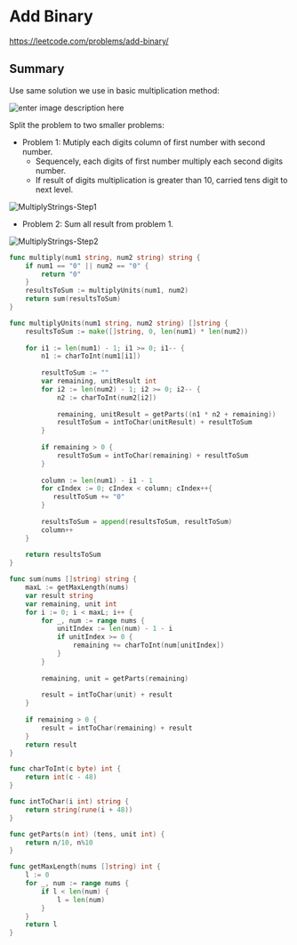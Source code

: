 # Add Binary

https://leetcode.com/problems/add-binary/

## Summary

Use same solution we use in basic multiplication method:

![enter image description here](https://www.trimleystmartinprimaryschool.com/uploads/2/7/3/5/27353585/img-7510_orig.jpeg)

Split the problem to two smaller problems:

 - Problem 1: Mutiply each digits column of first number with second number.
	 - Sequencely, each digits of first number multiply each second digits number.
	 - If result of digits multiplication is greater than 10, carried tens digit to next level.

![MultiplyStrings-Step1](https://user-images.githubusercontent.com/1828895/120063342-01d78c80-c067-11eb-8226-cbf5996a48ba.png)

 - Problem 2: Sum all result from problem 1.

![MultiplyStrings-Step2](https://user-images.githubusercontent.com/1828895/120063353-0dc34e80-c067-11eb-8da0-921e1a985001.png)

```go
func multiply(num1 string, num2 string) string {
    if num1 == "0" || num2 == "0" {
        return "0"
    }
    resultsToSum := multiplyUnits(num1, num2)
    return sum(resultsToSum)
}

func multiplyUnits(num1 string, num2 string) []string {
    resultsToSum := make([]string, 0, len(num1) * len(num2))
    
    for i1 := len(num1) - 1; i1 >= 0; i1-- {
        n1 := charToInt(num1[i1])
        
        resultToSum := ""
        var remaining, unitResult int
        for i2 := len(num2) - 1; i2 >= 0; i2-- {
            n2 := charToInt(num2[i2])
            
            remaining, unitResult = getParts((n1 * n2 + remaining))
            resultToSum = intToChar(unitResult) + resultToSum
        }
        
        if remaining > 0 {
            resultToSum = intToChar(remaining) + resultToSum
        }
        
        column := len(num1) - i1 - 1
        for cIndex := 0; cIndex < column; cIndex++{
           resultToSum += "0" 
        }
        
        resultsToSum = append(resultsToSum, resultToSum)
        column++
    }
    
    return resultsToSum
}

func sum(nums []string) string {
    maxL := getMaxLength(nums)
    var result string
    var remaining, unit int
    for i := 0; i < maxL; i++ {
        for _, num := range nums {
            unitIndex := len(num) - 1 - i
            if unitIndex >= 0 {
                remaining += charToInt(num[unitIndex])
            }
        }
        
        remaining, unit = getParts(remaining)
        
        result = intToChar(unit) + result
    }
    
    if remaining > 0 {
        result = intToChar(remaining) + result
    }
    return result
}

func charToInt(c byte) int {
    return int(c - 48)
}

func intToChar(i int) string {
    return string(rune(i + 48))
}

func getParts(n int) (tens, unit int) {
    return n/10, n%10
}

func getMaxLength(nums []string) int {
    l := 0
    for _, num := range nums {
        if l < len(num) {
            l = len(num)
        }
    }
    return l
}
```
